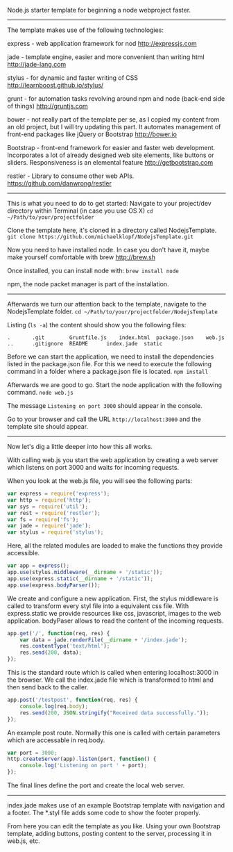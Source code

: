 Node.js starter template for beginning a node webproject faster.
***
The template makes use of the following technologies:

express - web application framework for nod http://expressjs.com

jade - template engine, easier and more convenient than writing html http://jade-lang.com

stylus - for dynamic and faster writing of CSS http://learnboost.github.io/stylus/

grunt - for automation tasks revolving around npm and node (back-end side of things) http://gruntjs.com

bower - not really part of the template per se, as I copied my content from an old project, but I will try updating this part. It automates management of front-end packages like jQuery or Bootstrap http://bower.io

Bootstrap - front-end framework for easier and faster web development. Incorporates a lot of already designed web site elements, like buttons or sliders. Responsiveness is an elemental feature http://getbootstrap.com

restler - Library to consume other web APIs. https://github.com/danwrong/restler
***
This is what you need to do to get started:
Navigate to your project/dev directory within Terminal (in case you use OS X)
```cd ~/Path/to/your/projectfolder```

Clone the template here, it's cloned in a directory called NodejsTemplate.
```git clone https://github.com/michaelklopf/NodejsTemplate.git```

Now you need to have installed node. In case you don't have it, maybe make yourself comfortable with brew http://brew.sh

Once installed, you can install node with:
```brew install node```

npm, the node packet manager is part of the installation.
***
Afterwards we turn our attention back to the template, navigate to the NodejsTemplate folder.
```cd ~/Path/to/your/projectfolder/NodejsTemplate```

Listing (`ls -a`) the content should show you the following files:
```
.		.git		Gruntfile.js	index.html	package.json	web.js
..		.gitignore	README		index.jade	static
```

Before we can start the application, we need to install the dependencies listed in the package.json file. For this we need to execute the following command in a folder where a package.json file is located.
```npm install```

Afterwards we are good to go. Start the node application with the following command.
```node web.js```

The message `Listening on port 3000` should appear in the console.

Go to your browser and call the URL `http://localhost:3000` and the template site should appear.
***
Now let's dig a little deeper into how this all works.

With calling web.js you start the web application by creating a web server which listens on port 3000 and waits for incoming requests.

When you look at the web.js file, you will see the following parts:
```javascript
var express = require('express');
var http = require('http');
var sys = require('util');
var rest = require('restler');
var fs = require('fs');
var jade = require('jade');
var stylus = require('stylus');
```
Here, all the related modules are loaded to make the functions they provide accessible.

```javascript
var app = express();
app.use(stylus.middleware(__dirname + '/static'));
app.use(express.static(__dirname + '/static'));
app.use(express.bodyParser());
```
We create and configure a new application. First, the stylus middleware is called to transform every styl file into a equivalent css file.
With express.static we provide resources like css, javascript, images to the web application.
bodyPaser allows to read the content of the incoming requests.

```javascript
app.get('/', function(req, res) {
    var data = jade.renderFile(__dirname + '/index.jade');
    res.contentType('text/html');
    res.send(200, data);
});
```
This is the standard route which is called when entering localhost:3000 in the browser. We call the index.jade file which is transformed to html and then send back to the caller.

```javascript
app.post('/testpost', function(req, res) {
    console.log(req.body);
    res.send(200, JSON.stringify("Received data successfully."));
});
```
An example post route. Normally this one is called with certain parameters which are accessable in req.body.

```javascript
var port = 3000;
http.createServer(app).listen(port, function() {
    console.log('Listening on port ' + port);
});
```
The final lines define the port and create the local web server.
***
index.jade makes use of an example Bootstrap template with navigation and a footer. The *.styl file adds some code to show the footer properly.

From here you can edit the template as you like. Using your own Bootstrap template, adding buttons, posting content to the server, processing it in web.js, etc.
